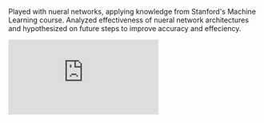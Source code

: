 Played with nueral networks, applying knowledge from Stanford's Machine Learning course. Analyzed effectiveness of nueral network architectures and hypothesized on future steps to improve accuracy and effeciency. 

![Click here for the Analysis!](https://github.com/mridulsar/Deep-Learning/blob/master/MINST%20kerbas%20analysis.pdf)
